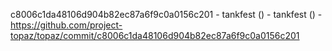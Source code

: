 c8006c1da48106d904b82ec87a6f9c0a0156c201 - tankfest () - tankfest () - https://github.com/project-topaz/topaz/commit/c8006c1da48106d904b82ec87a6f9c0a0156c201
